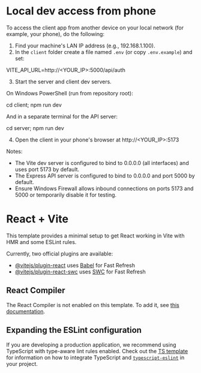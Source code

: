 Local dev access from phone
===========================

To access the client app from another device on your local network (for example, your phone), do the following:

1. Find your machine's LAN IP address (e.g., 192.168.1.100).
2. In the `client` folder create a file named `.env` (or copy `.env.example`) and set:

VITE_API_URL=http://<YOUR_IP>:5000/api/auth

3. Start the server and client dev servers.

On Windows PowerShell (run from repository root):

cd client; npm run dev

And in a separate terminal for the API server:

cd server; npm run dev

4. Open the client in your phone's browser at http://<YOUR_IP>:5173

Notes:
- The Vite dev server is configured to bind to 0.0.0.0 (all interfaces) and uses port 5173 by default.
- The Express API server is configured to bind to 0.0.0.0 and port 5000 by default.
- Ensure Windows Firewall allows inbound connections on ports 5173 and 5000 or temporarily disable it for testing.
# React + Vite

This template provides a minimal setup to get React working in Vite with HMR and some ESLint rules.

Currently, two official plugins are available:

- [@vitejs/plugin-react](https://github.com/vitejs/vite-plugin-react/blob/main/packages/plugin-react) uses [Babel](https://babeljs.io/) for Fast Refresh
- [@vitejs/plugin-react-swc](https://github.com/vitejs/vite-plugin-react/blob/main/packages/plugin-react-swc) uses [SWC](https://swc.rs/) for Fast Refresh

## React Compiler

The React Compiler is not enabled on this template. To add it, see [this documentation](https://react.dev/learn/react-compiler/installation).

## Expanding the ESLint configuration

If you are developing a production application, we recommend using TypeScript with type-aware lint rules enabled. Check out the [TS template](https://github.com/vitejs/vite/tree/main/packages/create-vite/template-react-ts) for information on how to integrate TypeScript and [`typescript-eslint`](https://typescript-eslint.io) in your project.
